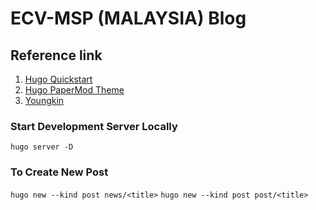 # ECV-MSP (MALAYSIA) Blog

## Reference link

1. [Hugo Quickstart](https://gohugo.io/getting-started/quick-start/)
2. [Hugo PaperMod Theme](https://github.com/adityatelange/hugo-PaperMod/wiki/Installation)
3. [Youngkin](https://youngkin.github.io/post/createafreeblogsite/)

### Start Development Server Locally

`hugo server -D`

### To Create New Post

`hugo new --kind post news/<title>`
`hugo new --kind post post/<title>`
